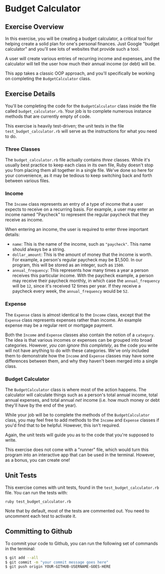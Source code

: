 # Budget Calculator

## Exercise Overview

In this exercise, you will be creating a budget calculator, a critical tool for helping create a solid plan for one's personal finances. Just Google "budget calculator" and you'll see lots of websites that provide such a tool.

A user will create various entries of recurring income and expenses, and the calculator will tell the user how much their annual income (or debt) will be.

This app takes a classic OOP approach, and you'll specifically be working on completing the `BudgetCalculator` class.

## Exercise Details

You'll be completing the code for the `BudgetCalculator` class inside the file called `budget_calculator.rb`. Your job is to complete numerous instance methods that are currently empty of code.

This exercise is heavily test-driven; the unit tests in the file `test_budget_calculator.rb` will serve as the instructions for what you need to do.

### Three Classes

The `budget_calculator.rb` file actually contains _three_ classes. While it's usually best practice to keep each class in its own file, Ruby doesn't stop you from placing them all together in a single file. We've done so here for your convenience, as it may be tedious to keep switching back and forth between various files.

### Income

The `Income` class represents an entry of a type of income that a user expects to receive on a recurring basis. For example, a user may enter an income named "Paycheck" to represent the regular paycheck that they receive as income.

When entering an income, the user is required to enter three important details:

- `name`: This is the name of the income, such as `"paycheck"`. This name should always be a string.
- `dollar_amount`: This is the amount of money that the income is worth. For example, a person's regular paycheck may be $1,500. In our program, this will be stored as an integer, such as `1500`.
- `annual_frequency`: This represents how many times a year a person receives this particular income. With the paycheck example, a person may receive their paycheck monthly, in which case the `annual_frequency` will be `12`, since it's received 12 times per year. If they receive a paycheck every week, the `annual_frequency` would be `52`.

### Expense

The `Expense` class is almost identical to the `Income` class, except that the `Expense` class represents expenses rather than income. An example expense may be a regular rent or mortgage payment.

Both the `Income` and `Expense` classes also contain the notion of a `category`. The idea is that various incomes or expenses can be grouped into broad categories. However, _you can ignore this completely_, as the code you write will not have anything to do with these categories. We've only included them to demonstrate how the `Income` and `Expense` classes may have some differences between them, and why they haven't been merged into a single class.

### Budget Calculator

The `BudgetCalculator` class is where most of the action happens. The calculator will calculate things such as a person's total annual income, total annual expenses, and total annual _net_ income (i.e. how much money or debt they'll have by the end of the year).

While your job will be to complete the methods of the `BudgetCalculator` class, you may feel free to add methods to the `Income` and `Expense` classes if you'd find that to be helpful. However, this isn't required.

Again, the unit tests will guide you as to the code that you're supposed to write.

This exercise does not come with a "runner" file, which would turn this program into an interactive app that can be used in the terminal. However, as a bonus, you can create one!

## Unit Tests

This exercise comes with unit tests, found in the `test_budget_calculator.rb` file. You can run the tests with:

```
ruby test_budget_calculator.rb
```

Note that by default, most of the tests are commented out. You need to uncomment each test to activate it.

## Committing to Github

To commit your code to Github, you can run the following set of commands in the terminal:

```bash
$ git add --all
$ git commit -m "your commit message goes here"
$ git push origin YOUR-GITHUB-USERNAME-GOES-HERE
```
